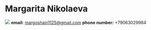 # Margarita Nikolaeva
![](https://dub01pap001files.storage.live.com/y4pkhgzse8vO8kWj7-Bw2Vmj4_pOGzNqbmieO3MfQwmVmJA1KOtve6VSllpr9Jm9QGeFalS7BxW2o5WtsFnOJXylrPatfkNkehLT7H915JMmDPpxY0F3TqltEHy3bQMJW-ljHUTwzECjzemQuYFj_ekN8lSoGpANOmP_tH_7dK7DawQMikSBNvfMo57QJFBucHdO3PtZhoCHw7q5OUcm_Y2GmYnyvEv1gpI_aQGUAKz6io/QY_Tq3KagnE.jpg?psid=1&width=1156&height=651)
**email:** margoshain1125@gmail.com
**phone number:** +79063029984



